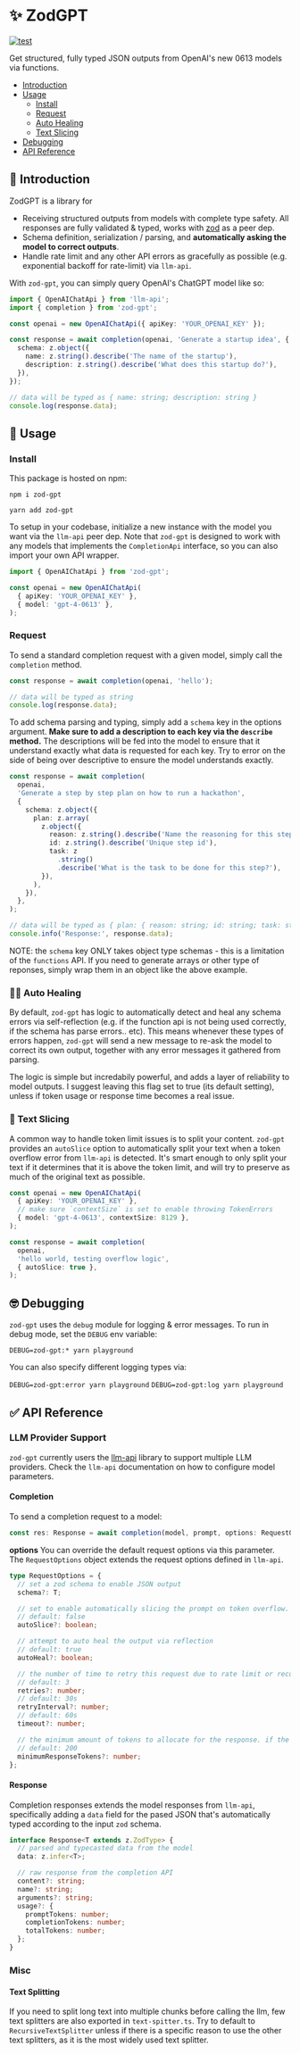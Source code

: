 # ✨ ZodGPT

[![test](https://github.com/dzhng/zod-gpt/actions/workflows/test.yml/badge.svg?branch=main&event=push)](https://github.com/dzhng/zod-gpt/actions/workflows/test.yml)

Get structured, fully typed JSON outputs from OpenAI's new 0613 models via functions.

- [Introduction](#-introduction)
- [Usage](#-usage)
  - [Install](#install)
  - [Request](#request)
  - [Auto Healing](#-auto-healing)
  - [Text Slicing](#-text-slicing)
- [Debugging](#-debugging)
- [API Reference](#-api-reference)

## 👋 Introduction

ZodGPT is a library for

- Receiving structured outputs from models with complete type safety. All responses are fully validated & typed, works with [zod](https://github.com/colinhacks/zod) as a peer dep.
- Schema definition, serialization / parsing, and **automatically asking the model to correct outputs**.
- Handle rate limit and any other API errors as gracefully as possible (e.g. exponential backoff for rate-limit) via `llm-api`.

With `zod-gpt`, you can simply query OpenAI's ChatGPT model like so:

```typescript
import { OpenAIChatApi } from 'llm-api';
import { completion } from 'zod-gpt';

const openai = new OpenAIChatApi({ apiKey: 'YOUR_OPENAI_KEY' });

const response = await completion(openai, 'Generate a startup idea', {
  schema: z.object({
    name: z.string().describe('The name of the startup'),
    description: z.string().describe('What does this startup do?'),
  }),
});

// data will be typed as { name: string; description: string }
console.log(response.data);
```

## 🔨 Usage

### Install

This package is hosted on npm:

```
npm i zod-gpt
```

```
yarn add zod-gpt
```

To setup in your codebase, initialize a new instance with the model you want via the `llm-api` peer dep. Note that `zod-gpt` is designed to work with any models that implements the `CompletionApi` interface, so you can also import your own API wrapper.

```typescript
import { OpenAIChatApi } from 'zod-gpt';

const openai = new OpenAIChatApi(
  { apiKey: 'YOUR_OPENAI_KEY' },
  { model: 'gpt-4-0613' },
);
```

### Request

To send a standard completion request with a given model, simply call the `completion` method.

```typescript
const response = await completion(openai, 'hello');

// data will be typed as string
console.log(response.data);
```

To add schema parsing and typing, simply add a `schema` key in the options argument. **Make sure to add a description to each key via the `describe` method.** The descriptions will be fed into the model to ensure that it understand exactly what data is requested for each key. Try to error on the side of being over descriptive to ensure the model understands exactly.

```typescript
const response = await completion(
  openai,
  'Generate a step by step plan on how to run a hackathon',
  {
    schema: z.object({
      plan: z.array(
        z.object({
          reason: z.string().describe('Name the reasoning for this step'),
          id: z.string().describe('Unique step id'),
          task: z
            .string()
            .describe('What is the task to be done for this step?'),
        }),
      ),
    }),
  },
);

// data will be typed as { plan: { reason: string; id: string; task: string }[] }
console.info('Response:', response.data);
```

NOTE: the `schema` key ONLY takes object type schemas - this is a limitation of the `functions` API. If you need to generate arrays or other type of reponses, simply wrap them in an object like the above example.

### 🧑‍⚕️ Auto Healing

By default, `zod-gpt` has logic to automatically detect and heal any schema errors via self-reflection (e.g. if the function api is not being used correctly, if the schema has parse errors.. etc). This means whenever these types of errors happen, `zod-gpt` will send a new message to re-ask the model to correct its own output, together with any error messages it gathered from parsing.

The logic is simple but incredabily powerful, and adds a layer of reliability to model outputs. I suggest leaving this flag set to true (its default setting), unless if token usage or response time becomes a real issue.

### 📃 Text Slicing

A common way to handle token limit issues is to split your content. `zod-gpt` provides an `autoSlice` option to automatically split your text when a token overflow error from `llm-api` is detected. It's smart enough to only split your text if it determines that it is above the token limit, and will try to preserve as much of the original text as possible.

```typescript
const openai = new OpenAIChatApi(
  { apiKey: 'YOUR_OPENAI_KEY' },
  // make sure `contextSize` is set to enable throwing TokenErrors
  { model: 'gpt-4-0613', contextSize: 8129 },
);

const response = await completion(
  openai,
  'hello world, testing overflow logic',
  { autoSlice: true },
);
```

## 🤓 Debugging

`zod-gpt` uses the `debug` module for logging & error messages. To run in debug mode, set the `DEBUG` env variable:

`DEBUG=zod-gpt:* yarn playground`

You can also specify different logging types via:

`DEBUG=zod-gpt:error yarn playground`
`DEBUG=zod-gpt:log yarn playground`

## ✅ API Reference

### LLM Provider Support

`zod-gpt` currently users the [llm-api](https://github.com/dzhng/llm-api) library to support multiple LLM providers. Check the `llm-api` documentation on how to configure model parameters.

#### Completion

To send a completion request to a model:

```typescript
const res: Response = await completion(model, prompt, options: RequestOptions);
```

**options**
You can override the default request options via this parameter. The `RequestOptions` object extends the request options defined in `llm-api`.

```typescript
type RequestOptions = {
  // set a zod schema to enable JSON output
  schema?: T;

  // set to enable automatically slicing the prompt on token overflow. prompt will be sliced starting from the last character
  // default: false
  autoSlice?: boolean;

  // attempt to auto heal the output via reflection
  // default: true
  autoHeal?: boolean;

  // the number of time to retry this request due to rate limit or recoverable API errors
  // default: 3
  retries?: number;
  // default: 30s
  retryInterval?: number;
  // default: 60s
  timeout?: number;

  // the minimum amount of tokens to allocate for the response. if the request is predicted to not have enough tokens, it will automatically throw a 'TokenError' without sending the request
  // default: 200
  minimumResponseTokens?: number;
};
```

#### Response

Completion responses extends the model responses from `llm-api`, specifically adding a `data` field for the pased JSON that's automatically typed according to the input `zod` schema.

```typescript
interface Response<T extends z.ZodType> {
  // parsed and typecasted data from the model
  data: z.infer<T>;

  // raw response from the completion API
  content?: string;
  name?: string;
  arguments?: string;
  usage?: {
    promptTokens: number;
    completionTokens: number;
    totalTokens: number;
  };
}
```

### Misc

#### Text Splitting

If you need to split long text into multiple chunks before calling the llm, few text splitters are also exported in `text-spitter.ts`. Try to default to `RecursiveTextSplitter` unless if there is a specific reason to use the other text splitters, as it is the most widely used text splitter.
